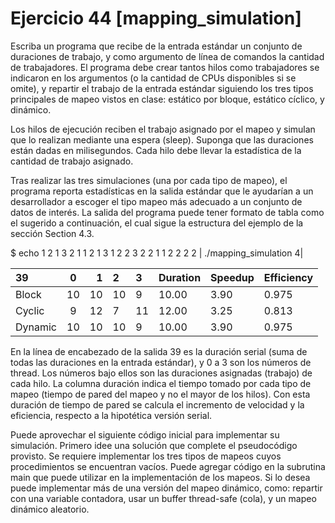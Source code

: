 # Ejercicio 44 [mapping_simulation]

Escriba un programa que recibe de la entrada estándar un conjunto de duraciones de trabajo, y como
argumento de línea de comandos la cantidad de trabajadores. El programa debe crear tantos hilos como
trabajadores se indicaron en los argumentos (o la cantidad de CPUs disponibles si se omite), y repartir
el trabajo de la entrada estándar siguiendo los tres tipos principales de mapeo vistos en clase: estático
por bloque, estático cíclico, y dinámico.

Los hilos de ejecución reciben el trabajo asignado por el mapeo y simulan que lo realizan mediante una
espera (sleep). Suponga que las duraciones están dadas en milisegundos. Cada hilo debe llevar la
estadística de la cantidad de trabajo asignado.

Tras realizar las tres simulaciones (una por cada tipo de mapeo), el programa reporta estadísticas en la
salida estándar que le ayudarían a un desarrollador a escoger el tipo mapeo más adecuado a un conjunto de
datos de interés. La salida del programa puede tener formato de tabla como el sugerido a continuación, el
cual sigue la estructura del ejemplo de la sección Section 4.3.

$ echo 1 2 1 3 2 1 1 2 1 3 1 2 2 3 2 2 1 1 2 2 2 2 | ./mapping_simulation 4|


| 39 | 0 | 1 | 2 | 3 | Duration | Speedup | Efficiency|
| :-------- | :-------: | --------: | :-------- | :-------- | :-------- | :-------- | :-------- |
| Block | 10 | 10 | 10 | 9 | 10.00 | 3.90 | 0.975|
| Cyclic | 9 | 12 | 7  | 11 | 12.00 | 3.25 | 0.813|
| Dynamic | 10 | 10 | 10 | 9 | 10.00 | 3.90 | 0.975|


En la línea de encabezado de la salida 39 es la duración serial (suma de todas las duraciones en la
entrada estándar), y 0 a 3 son los números de thread. Los números bajo ellos son las duraciones asignadas
(trabajo) de cada hilo. La columna duración indica el tiempo tomado por cada tipo de mapeo (tiempo de
pared del mapeo y no el mayor de los hilos). Con esta duración de tiempo de pared se calcula el
incremento de velocidad y la eficiencia, respecto a la hipotética versión serial.

Puede aprovechar el siguiente código inicial para implementar su simulación. Primero idee una solución
que complete el pseudocódigo provisto. Se requiere implementar los tres tipos de mapeos cuyos
procedimientos se encuentran vacíos. Puede agregar código en la subrutina main que puede utilizar en la
implementación de los mapeos. Si lo desea puede implementar más de una versión del mapeo dinámico, como:
repartir con una variable contadora, usar un buffer thread-safe (cola), y un mapeo dinámico aleatorio.
